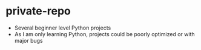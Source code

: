 # private-repo

- Several beginner level Python projects
- As I am only learning Python, projects could be poorly optimized or with major bugs
